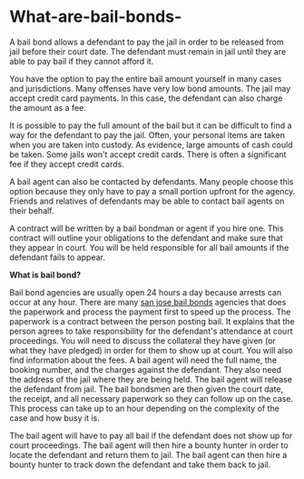 # What-are-bail-bonds-



A bail bond allows a defendant to pay the jail in order to be released from jail before their court date. The defendant must remain in jail until they are able to pay bail if they cannot afford it.

You have the option to pay the entire bail amount yourself in many cases and jurisdictions. Many offenses have very low bond amounts. The jail may accept credit card payments. In this case, the defendant can also charge the amount as a fee.

It is possible to pay the full amount of the bail but it can be difficult to find a way for the defendant to pay the jail. Often, your personal items are taken when you are taken into custody. As evidence, large amounts of cash could be taken. Some jails won't accept credit cards. There is often a significant fee if they accept credit cards.

A bail agent can also be contacted by defendants. Many people choose this option because they only have to pay a small portion upfront for the agency. Friends and relatives of defendants may be able to contact bail agents on their behalf.

A contract will be written by a bail bondman or agent if you hire one. This contract will outline your obligations to the defendant and make sure that they appear in court. You will be held responsible for all bail amounts if the defendant fails to appear.

**What is bail bond?**

Bail bond agencies are usually open 24 hours a day because arrests can occur at any hour. There are many <a href="https://www.allprobailbond.com/locations/california/bail-bonds-san-jose/">san jose bail bonds</a> agencies that does the paperwork and process the payment first to speed up the process. The paperwork is a contract between the person posting bail. It explains that the person agrees to take responsibility for the defendant's attendance at court proceedings. You will need to discuss the collateral they have given (or what they have pledged) in order for them to show up at court. You will also find information about the fees. A bail agent will need the full name, the booking number, and the charges against the defendant. They also need the address of the jail where they are being held. The bail agent will release the defendant from jail. The bail bondsmen are then given the court date, the receipt, and all necessary paperwork so they can follow up on the case. This process can take up to an hour depending on the complexity of the case and how busy it is.

The bail agent will have to pay all bail if the defendant does not show up for court proceedings. The bail agent will then hire a bounty hunter in order to locate the defendant and return them to jail. The bail agent can then hire a bounty hunter to track down the defendant and take them back to jail.
